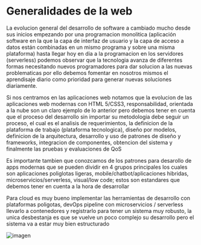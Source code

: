 # Generalidades de la web

La evolucion general del desarrollo de software a cambiado mucho desde sus inicios empezando por una programacion monolitica (aplicación software en la que la capa de interfaz de usuario y la capa de acceso a datos están combinadas en un mismo programa y sobre una misma plataforma) hasta llegar hoy en dia a la programacion en los servidores (serverless) podemos observar que la tecnologia avanza de diferentes formas necesitando nuevos programadores para dar solucion a las nuevas problematicas por ello debemos fomentar en nosotros mismos el aprendisaje diario como prioridad para generar nuevas soluciones diariamente.

Si nos centramos en las aplicaciones web notamos que la evolucion de las aplicaciones web modernas con HTML 5/CSS3, responsabilidad, orientada a la nube son un claro ejemplo de lo anterior pero debemos tener en cuenta que el proceso del desarrollo sin importar su metodologia debe seguir un proceso, el cual es el analisis de requerimientos, la definicion de la plataforma de trabajo (plataforma tecnologica), diseño por modelos, definicion de la arquitectura, desarrollo y uso de patrones de diseño y frameworks, integracion de componentes, obtencion del sistema y finalmente las pruebas y evaluaciones de QoS

Es importante tambien que conozcamos de los patrones para desarollo de apps modernas que se pueden dividir en 4 grupos principales los cuales son aplicaciones poliglotas ligeras, mobile/chatbot/aplicaciones hibridas, microservicios/serverless, visual/low code; estos son estandares que debemos tener en cuenta a la hora de desarrollar 

Para cloud es muy bueno implementar las herramientas de desarrollo con plataformas poligotas, devOps pipeline con microservicios / serverless llevarlo a contenedores y registrarlo para tener un sistema muy robusto, la unica desbestanja es que se vuelve un poco complejo su desarrollo pero el sistema va a estar muy bien estructurado

![imagen](https://user-images.githubusercontent.com/37702336/131944322-28d7a17b-8909-490f-b0e3-3e2a68408651.png)











